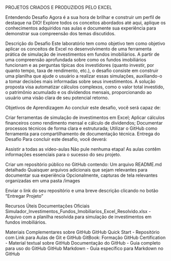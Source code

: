 PROJETOS CRIADOS E PRODUZIDOS PELO EXCEL

Entendendo Desafio 
Agora é a sua hora de brilhar e construir um perfil de destaque na DIO! Explore todos os conceitos abordados até aqui, aplique os conhecimentos adquiridos nas aulas e documente sua experiência para demonstrar sua compreensão dos temas discutidos.

Descrição do Desafio
Este laboratório tem como objetivo tem como objetivo aplicar os conceitos de Excel no desenvolvimento de uma ferramenta prática de simulação de investimentos em fundos imobiliários. A partir de uma compreensão aprofundada sobre como os fundos imobiliários funcionam e as perguntas típicas dos investidores (quanto investir, por quanto tempo, taxa de rendimento, etc.), o desafio consiste em construir uma planilha que ajude o usuário a realizar essas simulações, auxiliando-o a tomar decisões mais informadas sobre seus investimentos. A solução proposta visa automatizar cálculos complexos, como o valor total investido, o patrimônio acumulado e os dividendos mensais, proporcionando ao usuário uma visão clara de seu potencial retorno.

Objetivos de Aprendizagem 
Ao concluir este desafio, você será capaz de: 

Criar ferramentas de simulação de investimentos em Excel;
Aplicar cálculos financeiros como rendimento mensal e cálculo de dividendos;
Documentar processos técnicos de forma clara e estruturada; 
Utilizar o GitHub como ferramenta para compartilhamento de documentação técnica. 
Entrega do Desafio 
Para concluir este desafio, você deverá: 

Assistir a todas as vídeo-aulas
Não pule nenhuma etapa! As aulas contêm informações essenciais para o sucesso do seu projeto. 

Criar um repositório público no GitHub contendo: 
Um arquivo README.md detalhado 
Quaisquer arquivos adicionais que sejam relevantes para documentar sua experiência 
Opcionalmente, capturas de tela relevantes organizadas em uma pasta /images 

Enviar o link do seu repositório e uma breve descrição clicando no botão “Entregar Projeto” 

Recursos Úteis 
Documentações Oficiais 
Simulador_Investimentos_Fundos_Imobiliarios_Excel_Resolvido.xlsx - Arquivo com a planilha resolvida para simulação de investimentos em fundos imobiliários.

Materiais Complementares sobre GitHub 
GitHub Quick Start - Repositório com Link para Aulas de Git e GitHub 
GitBook: Formação GitHub Certification - Material textual sobre GitHub
Documentação do GitHub - Guia completo para uso do GitHub 
GitHub Markdown - Guia específico para Markdown no GitHub 
